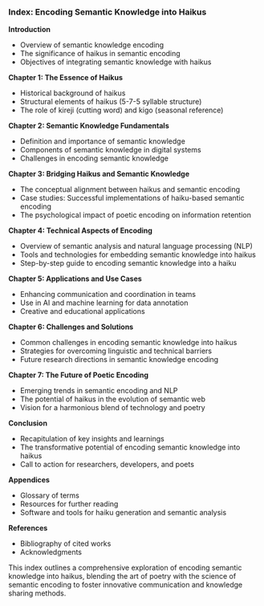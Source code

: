 ### Index: Encoding Semantic Knowledge into Haikus

**Introduction**
- Overview of semantic knowledge encoding
- The significance of haikus in semantic encoding
- Objectives of integrating semantic knowledge with haikus

**Chapter 1: The Essence of Haikus**
- Historical background of haikus
- Structural elements of haikus (5-7-5 syllable structure)
- The role of kireji (cutting word) and kigo (seasonal reference)

**Chapter 2: Semantic Knowledge Fundamentals**
- Definition and importance of semantic knowledge
- Components of semantic knowledge in digital systems
- Challenges in encoding semantic knowledge

**Chapter 3: Bridging Haikus and Semantic Knowledge**
- The conceptual alignment between haikus and semantic encoding
- Case studies: Successful implementations of haiku-based semantic encoding
- The psychological impact of poetic encoding on information retention

**Chapter 4: Technical Aspects of Encoding**
- Overview of semantic analysis and natural language processing (NLP)
- Tools and technologies for embedding semantic knowledge into haikus
- Step-by-step guide to encoding semantic knowledge into a haiku

**Chapter 5: Applications and Use Cases**
- Enhancing communication and coordination in teams
- Use in AI and machine learning for data annotation
- Creative and educational applications

**Chapter 6: Challenges and Solutions**
- Common challenges in encoding semantic knowledge into haikus
- Strategies for overcoming linguistic and technical barriers
- Future research directions in semantic knowledge encoding

**Chapter 7: The Future of Poetic Encoding**
- Emerging trends in semantic encoding and NLP
- The potential of haikus in the evolution of semantic web
- Vision for a harmonious blend of technology and poetry

**Conclusion**
- Recapitulation of key insights and learnings
- The transformative potential of encoding semantic knowledge into haikus
- Call to action for researchers, developers, and poets

**Appendices**
- Glossary of terms
- Resources for further reading
- Software and tools for haiku generation and semantic analysis

**References**
- Bibliography of cited works
- Acknowledgments

This index outlines a comprehensive exploration of encoding semantic knowledge into haikus, blending the art of poetry with the science of semantic encoding to foster innovative communication and knowledge sharing methods.